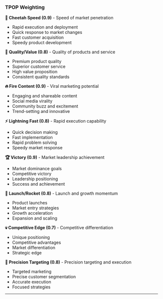### TPOP Weighting
**🐆 Cheetah Speed (0.9)** - Speed of market penetration
- Rapid execution and deployment
- Quick response to market changes
- Fast customer acquisition
- Speedy product development

**💎 Quality/Value (0.8)** - Quality of products and service
- Premium product quality
- Superior customer service
- High value proposition
- Consistent quality standards

**🔥 Fire Content (0.9)** - Viral marketing potential
- Engaging and shareable content
- Social media virality
- Community buzz and excitement
- Trend-setting and innovative

**⚡ Lightning Fast (0.8)** - Rapid execution capability
- Quick decision making
- Fast implementation
- Rapid problem solving
- Speedy market response

**🏆 Victory (0.9)** - Market leadership achievement
- Market dominance goals
- Competitive victory
- Leadership positioning
- Success and achievement

**🚀 Launch/Rocket (0.8)** - Launch and growth momentum
- Product launches
- Market entry strategies
- Growth acceleration
- Expansion and scaling

**💀 Competitive Edge (0.7)** - Competitive differentiation
- Unique positioning
- Competitive advantages
- Market differentiation
- Strategic edge

**🎯 Precision Targeting (0.8)** - Precision targeting and execution
- Targeted marketing
- Precise customer segmentation
- Accurate execution
- Focused strategies

---
